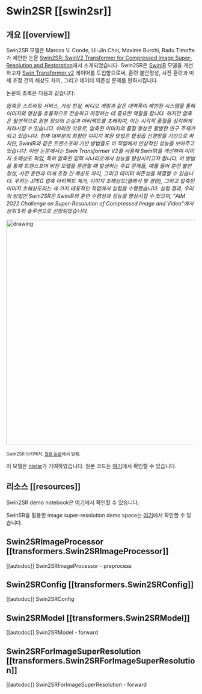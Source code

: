 <!--Copyright 2022 The HuggingFace Team. All rights reserved.

Licensed under the Apache License, Version 2.0 (the "License"); you may not use this file except in compliance with
the License. You may obtain a copy of the License at

http://www.apache.org/licenses/LICENSE-2.0

Unless required by applicable law or agreed to in writing, software distributed under the License is distributed on
an "AS IS" BASIS, WITHOUT WARRANTIES OR CONDITIONS OF ANY KIND, either express or implied. See the License for the
specific language governing permissions and limitations under the License.

⚠️ Note that this file is in Markdown but contain specific syntax for our doc-builder (similar to MDX) that may not be
rendered properly in your Markdown viewer.

-->

# Swin2SR [[swin2sr]]

## 개요 [[overview]]

Swin2SR 모델은 Marcos V. Conde, Ui-Jin Choi, Maxime Burchi, Radu Timofte가 제안한 논문 [Swin2SR: SwinV2 Transformer for Compressed Image Super-Resolution and Restoration](https://huggingface.co/papers/2209.11345)에서 소개되었습니다.
Swin2SR은 [SwinIR](https://github.com/JingyunLiang/SwinIR/) 모델을 개선하고자 [Swin Transformer v2](swinv2) 레이어를 도입함으로써, 훈련 불안정성, 사전 훈련과 미세 조정 간의 해상도 차이, 그리고 데이터 의존성 문제를 완화시킵니다.

논문의 초록은 다음과 같습니다:

*압축은 스트리밍 서비스, 가상 현실, 비디오 게임과 같은 대역폭이 제한된 시스템을 통해 이미지와 영상을 효율적으로 전송하고 저장하는 데 중요한 역할을 합니다. 하지만 압축은 필연적으로 원본 정보의 손실과 아티팩트를 초래하며, 이는 시각적 품질을 심각하게 저하시킬 수 있습니다. 이러한 이유로, 압축된 이미지의 품질 향상은 활발한 연구 주제가 되고 있습니다. 현재 대부분의 최첨단 이미지 복원 방법은 합성곱 신경망을 기반으로 하지만, SwinIR과 같은 트랜스포머 기반 방법들도 이 작업에서 인상적인 성능을 보여주고 있습니다. 이번 논문에서는 Swin Transformer V2를 사용해 SwinIR을 개선하여 이미지 초해상도 작업, 특히 압축된 입력 시나리오에서 성능을 향상시키고자 합니다. 이 방법을 통해 트랜스포머 비전 모델을 훈련할 때 발생하는 주요 문제들, 예를 들어 훈련 불안정성, 사전 훈련과 미세 조정 간 해상도 차이, 그리고 데이터 의존성을 해결할 수 있습니다. 우리는 JPEG 압축 아티팩트 제거, 이미지 초해상도(클래식 및 경량), 그리고 압축된 이미지 초해상도라는 세 가지 대표적인 작업에서 실험을 수행했습니다. 실험 결과, 우리의 방법인 Swin2SR은 SwinIR의 훈련 수렴성과 성능을 향상시킬 수 있으며, "AIM 2022 Challenge on Super-Resolution of Compressed Image and Video"에서 상위 5위 솔루션으로 선정되었습니다.*

<img src="https://huggingface.co/datasets/huggingface/documentation-images/resolve/main/transformers/model_doc/swin2sr_architecture.png"
alt="drawing" width="600"/>

<small> Swin2SR 아키텍처. <a href="https://huggingface.co/papers/2209.11345">원본 논문</a>에서 발췌.</small>

이 모델은 [nielsr](https://huggingface.co/nielsr)가 기여하였습니다.
원본 코드는 [여기](https://github.com/mv-lab/swin2sr)에서 확인할 수 있습니다.

## 리소스 [[resources]]

Swin2SR demo notebook은 [여기](https://github.com/NielsRogge/Transformers-Tutorials/tree/master/Swin2SR)에서 확인할 수 있습니다.

SwinSR을 활용한 image super-resolution demo space는 [여기](https://huggingface.co/spaces/jjourney1125/swin2sr)에서 확인할 수 있습니다.

## Swin2SRImageProcessor [[transformers.Swin2SRImageProcessor]]

[[autodoc]] Swin2SRImageProcessor
    - preprocess

## Swin2SRConfig [[transformers.Swin2SRConfig]]

[[autodoc]] Swin2SRConfig

## Swin2SRModel [[transformers.Swin2SRModel]]

[[autodoc]] Swin2SRModel
    - forward

## Swin2SRForImageSuperResolution [[transformers.Swin2SRForImageSuperResolution]]

[[autodoc]] Swin2SRForImageSuperResolution
    - forward
